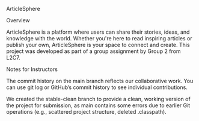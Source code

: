 ArticleSphere

Overview

ArticleSphere is a platform where users can share their stories, ideas, and knowledge with the world. Whether you're here to read inspiring articles or publish your own, ArticleSphere is your space to connect and create. This project was developed as part of a group assignment by Group 2 from L2C7.

Notes for Instructors

The commit history on the main branch reflects our collaborative work. You can use git log or GitHub’s commit history to see individual contributions.

We created the stable-clean branch to provide a clean, working version of the project for submission, as main contains some errors due to earlier Git operations (e.g., scattered project structure, deleted .classpath).
